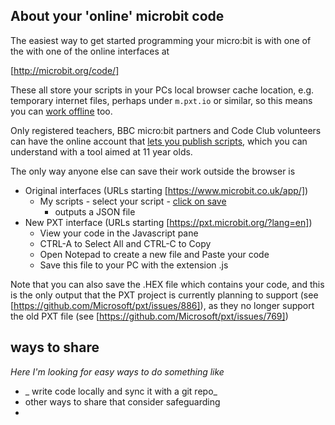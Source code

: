 
## About your 'online' microbit code

The easiest way to get started programming your micro:bit is 
with one of the with one of the online interfaces at

[http://microbit.org/code/]

These all store your scripts in your PCs local browser cache location, 
e.g. temporary internet files, perhaps under `m.pxt.io` or similar, 
so this means you can [work offline](https://support.microbit.org/support/solutions/articles/19000013999-bbc-working-offline) too. 

Only registered teachers, BBC micro:bit partners and Code Club volunteers 
can have the online account that [lets you publish scripts](https://support.microbit.org/support/solutions/articles/19000014028-bbc-how-do-i-publish-a-script), 
which you can understand with a tool aimed at 11 year olds.

The only way anyone else can save their work outside the browser 
is

* Original interfaces (URLs starting [https://www.microbit.co.uk/app/])
	- My scripts - select your script - [click on save](https://support.microbit.org/support/solutions/articles/19000014019-bbc-how-do-i-save-my-scripts-i-am-a-student-)
		+ outputs a JSON file
* New PXT interface (URLs starting [https://pxt.microbit.org/?lang=en])
	- View your code in the Javascript pane
	- CTRL-A to Select All and CTRL-C to Copy
	- Open Notepad to create a new file and Paste your code
	- Save this file to your PC with the extension .js

Note that you can also save the .HEX file which contains your code, and this is the only output that the PXT project is currently planning to support (see [https://github.com/Microsoft/pxt/issues/886]), as they no longer support the old PXT file (see [https://github.com/Microsoft/pxt/issues/769])


## ways to share

_Here I'm looking for easy ways to do something like_

* _ write code locally and sync it with a git repo_
* other ways to share that consider safeguarding
* 

